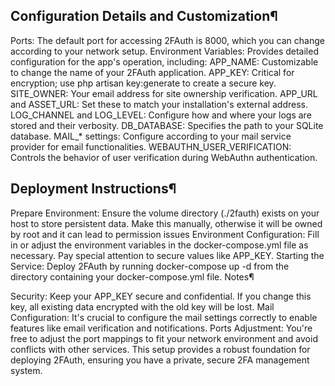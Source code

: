 ## Configuration Details and Customization¶

Ports: The default port for accessing 2FAuth is 8000, which you can change according to your network setup.
Environment Variables: Provides detailed configuration for the app's operation, including:
APP_NAME: Customizable to change the name of your 2FAuth application.
APP_KEY: Critical for encryption; use php artisan key:generate to create a secure key.
SITE_OWNER: Your email address for site ownership verification.
APP_URL and ASSET_URL: Set these to match your installation's external address.
LOG_CHANNEL and LOG_LEVEL: Configure how and where your logs are stored and their verbosity.
DB_DATABASE: Specifies the path to your SQLite database.
MAIL_* settings: Configure according to your mail service provider for email functionalities.
WEBAUTHN_USER_VERIFICATION: Controls the behavior of user verification during WebAuthn authentication.
## Deployment Instructions¶

Prepare Environment:
Ensure the volume directory (./2fauth) exists on your host to store persistent data. Make this manually, otherwise it will be owned by root and it can lead to permission issues
Environment Configuration:
Fill in or adjust the environment variables in the docker-compose.yml file as necessary. Pay special attention to secure values like APP_KEY.
Starting the Service:
Deploy 2FAuth by running docker-compose up -d from the directory containing your docker-compose.yml file.
Notes¶

Security: Keep your APP_KEY secure and confidential. If you change this key, all existing data encrypted with the old key will be lost.
Mail Configuration: It's crucial to configure the mail settings correctly to enable features like email verification and notifications.
Ports Adjustment: You're free to adjust the port mappings to fit your network environment and avoid conflicts with other services.
This setup provides a robust foundation for deploying 2FAuth, ensuring you have a private, secure 2FA management system.